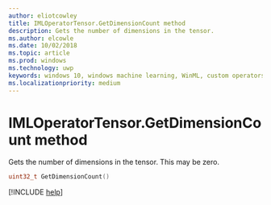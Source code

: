 ```yaml
---
author: eliotcowley
title: IMLOperatorTensor.GetDimensionCount method
description: Gets the number of dimensions in the tensor.
ms.author: elcowle
ms.date: 10/02/2018
ms.topic: article
ms.prod: windows
ms.technology: uwp
keywords: windows 10, windows machine learning, WinML, custom operators, GetDimensionCount
ms.localizationpriority: medium
---
```


# IMLOperatorTensor.GetDimensionCount method

Gets the number of dimensions in the tensor.  This may be zero.

```cpp
uint32_t GetDimensionCount()
```

[!INCLUDE [help](../includes/get-help.md)]